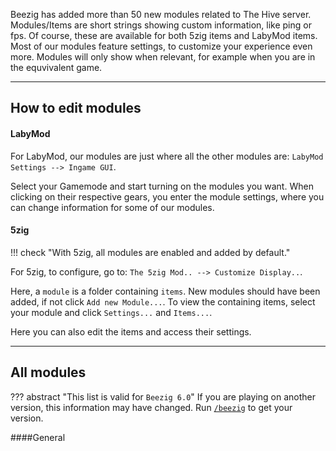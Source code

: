 Beezig has added more than 50 new modules related to The Hive server. Modules/Items are short strings showing custom information, like ping or fps. Of course, these are available for both 5zig items and LabyMod items. Most of our modules feature settings, to customize your experience even more. Modules will only show when relevant, for example when you are in the equvivalent game.

****

## How to edit modules
#### LabyMod

For LabyMod, our modules are just where all the other modules are: `LabyMod Settings --> Ingame GUI`.

Select your Gamemode and start turning on the modules you want. When clicking on their respective gears, you enter the module settings, where you can change information for some of our modules.

#### 5zig

!!! check "With 5zig, all modules are enabled and added by default."

For 5zig, to configure, go to: `The 5zig Mod.. --> Customize Display..`.

Here, a `module` is a folder containing `items`. New modules should have been added, if not click `Add new Module...`. To view the containing items, select your module and click `Settings...` and `Items...`.

Here you can also edit the items and access their settings.

****

## All modules

??? abstract "This list is valid for `Beezig 6.0`"
    If you are playing on another version, this information may have changed. Run [`/beezig`](commands.md#beezig) to get your version.

####General
